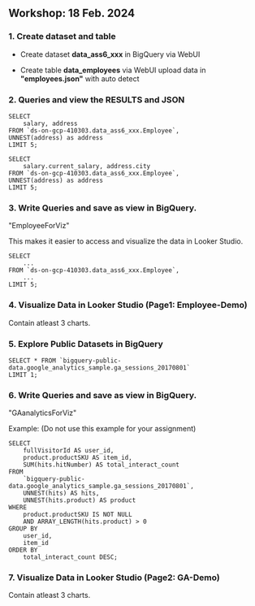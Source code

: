 ## Workshop: 18 Feb. 2024 


### 1. Create dataset and table 
- Create dataset **data_ass6_xxx** in BigQuery via WebUI 

- Create table **data_employees** via WebUI upload data in  **"employees.json"** with auto detect 



### 2. Queries and view the RESULTS and JSON

```
SELECT 
    salary, address
FROM `ds-on-gcp-410303.data_ass6_xxx.Employee`,
UNNEST(address) as address
LIMIT 5;

```


```
SELECT 
    salary.current_salary, address.city
FROM `ds-on-gcp-410303.data_ass6_xxx.Employee`,
UNNEST(address) as address
LIMIT 5;

```


### 3.  Write Queries and save as view   in BigQuery. 

"EmployeeForViz"  

This makes it easier to access and visualize the data in Looker Studio.

```
SELECT 
    ...
FROM `ds-on-gcp-410303.data_ass6_xxx.Employee`,
    ...
LIMIT 5;
```


### 4. Visualize Data in Looker Studio (Page1: Employee-Demo)

Contain atleast 3 charts.


### 5. Explore Public Datasets in BigQuery 


```
SELECT * FROM `bigquery-public-data.google_analytics_sample.ga_sessions_20170801` 
LIMIT 1;
```

### 6.  Write Queries and save as view   in BigQuery. 

"GAanalyticsForViz"  

Example: (Do not use this example for your assignment)

```
SELECT
    fullVisitorId AS user_id,
    product.productSKU AS item_id,
    SUM(hits.hitNumber) AS total_interact_count
FROM
    `bigquery-public-data.google_analytics_sample.ga_sessions_20170801`,
    UNNEST(hits) AS hits,
    UNNEST(hits.product) AS product
WHERE
    product.productSKU IS NOT NULL
    AND ARRAY_LENGTH(hits.product) > 0
GROUP BY
    user_id,
    item_id
ORDER BY
    total_interact_count DESC;
```

### 7. Visualize Data in Looker Studio (Page2: GA-Demo)

Contain atleast 3 charts.